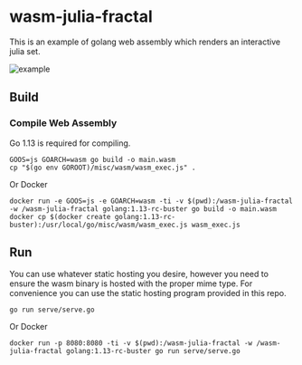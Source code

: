 # wasm-julia-fractal

This is an example of golang web assembly which renders an interactive julia set.

![example](https://i.imgur.com/CObw5Uu.gif)

## Build

### Compile Web Assembly
Go 1.13 is required for compiling.
```
GOOS=js GOARCH=wasm go build -o main.wasm
cp "$(go env GOROOT)/misc/wasm/wasm_exec.js" .
```

Or Docker

```
docker run -e GOOS=js -e GOARCH=wasm -ti -v $(pwd):/wasm-julia-fractal -w /wasm-julia-fractal golang:1.13-rc-buster go build -o main.wasm
docker cp $(docker create golang:1.13-rc-buster):/usr/local/go/misc/wasm/wasm_exec.js wasm_exec.js
```

## Run

You can use whatever static hosting you desire, however you need to ensure the wasm binary is hosted with the proper mime type. For convenience you can use the static hosting program provided in this repo.

```
go run serve/serve.go
```
Or Docker
```
docker run -p 8080:8080 -ti -v $(pwd):/wasm-julia-fractal -w /wasm-julia-fractal golang:1.13-rc-buster go run serve/serve.go
```
